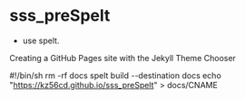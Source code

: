 # sss_preSpelt
- use spelt.



Creating a GitHub Pages site with the Jekyll Theme Chooser







#!/bin/sh
rm -rf docs
spelt build --destination docs
echo "https://kz56cd.github.io/sss_preSpelt" > docs/CNAME